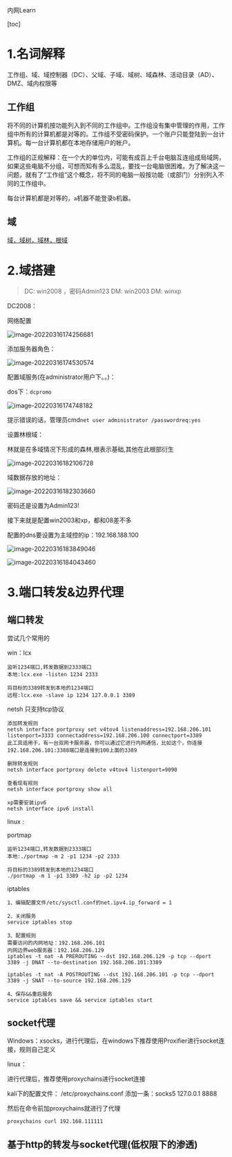 内网Learn

[toc]

# 1.名词解释

工作组、域、域控制器（DC）、父域、子域、域树、域森林、活动目录（AD）、DMZ、域内权限等

## 工作组

将不同的计算机按功能列入到不同的工作组中。工作组没有集中管理的作用，工作组中所有的计算机都是对等的。工作组不受密码保护。一个账户只能登陆到一台计算机。每一台计算机都在本地存储用户的帐户。

工作组的正规解释：在一个大的单位内，可能有成百上千台电脑互连组成局域网，如果这些电脑不分组，可想而知有多么混乱，要找一台电脑很困难。为了解决这一问题，就有了“工作组”这个概念，将不同的电脑一般按功能（或部门）分别列入不同的工作组中。

每台计算机都是对等的，`a`机器不能登录`b`机器。

## 域

[域，域树，域林，根域](https://blog.51cto.com/angerfire/144123)













# 2.域搭建

>   DC: win2008 ，密码Admin123
>   DM: win2003
>   DM: winxp

DC2008：

网络配置

![image-20220316174256681](READMD/image-20220316174256681.png)

添加服务器角色：

![image-20220316174530574](READMD/image-20220316174530574.png)

配置域服务(在administrator用户下。。)：

dos下：`dcpromo`

![image-20220316174748182](READMD/image-20220316174748182.png)

提示错误的话，管理员cmd`net user administrator /passwordreq:yes`



设置林根域：

林就是在多域情况下形成的森林,根表示基础,其他在此根部衍生

![image-20220316182106728](READMD/image-20220316182106728.png)

域数据存放的地址：

![image-20220316182303660](READMD/image-20220316182303660.png)

密码还是设置为Admin123!

接下来就是配置win2003和xp，都和08差不多

配置的dns要设置为主域控的ip：192.168.188.100

![image-20220316183849046](READMD/image-20220316183849046.png)

![image-20220316184043460](READMD/image-20220316184043460.png)

# 3.端口转发&边界代理

## 端口转发

尝试几个常用的

win：lcx

```
监听1234端口,转发数据到2333端口
本地:lcx.exe -listen 1234 2333

将目标的3389转发到本地的1234端口
远程:lcx.exe -slave ip 1234 127.0.0.1 3389
```

netsh
只支持tcp协议

```
添加转发规则
netsh interface portproxy set v4tov4 listenaddress=192.168.206.101 listenport=3333 connectaddress=192.168.206.100 connectport=3389
此工具适用于，有一台双网卡服务器，你可以通过它进行内网通信，比如这个，你连接192.168.206.101:3388端口是连接到100上面的3389

删除转发规则
netsh interface portproxy delete v4tov4 listenport=9090

查看现有规则
netsh interface portproxy show all

xp需要安装ipv6
netsh interface ipv6 install
```

linux :

portmap

```
监听1234端口,转发数据到2333端口
本地:./portmap -m 2 -p1 1234 -p2 2333

将目标的3389转发到本地的1234端口
./portmap -m 1 -p1 3389 -h2 ip -p2 1234
```

iptables

```
1、编辑配置文件/etc/sysctl.conf的net.ipv4.ip_forward = 1

2、关闭服务
service iptables stop

3、配置规则
需要访问的内网地址：192.168.206.101
内网边界web服务器：192.168.206.129
iptables -t nat -A PREROUTING --dst 192.168.206.129 -p tcp --dport 3389 -j DNAT --to-destination 192.168.206.101:3389

iptables -t nat -A POSTROUTING --dst 192.168.206.101 -p tcp --dport 3389 -j SNAT --to-source 192.168.206.129

4、保存&&重启服务
service iptables save && service iptables start
```

## socket代理

Windows：xsocks，进行代理后，在windows下推荐使用Proxifier进行socket连接，规则自己定义

linux：

进行代理后，推荐使用proxychains进行socket连接

kali下的配置文件：
/etc/proxychains.conf
添加一条：socks5 	127.0.0.1 8888

然后在命令前加proxychains就进行了代理

```
proxychains curl 192.168.111111
```

## 基于http的转发与socket代理(低权限下的渗透)

